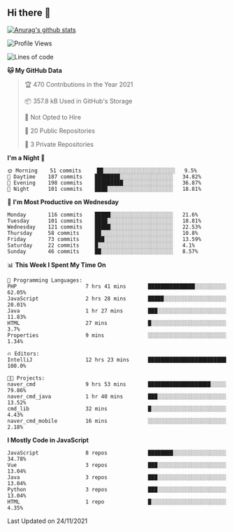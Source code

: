 ## Hi there 👋

[![Anurag's github stats](https://github-readme-stats.vercel.app/api?username=Songwonseok)](https://github.com/anuraghazra/github-readme-stats)



<!--START_SECTION:waka-->
![Profile Views](http://img.shields.io/badge/Profile%20Views-0-blue)

![Lines of code](https://img.shields.io/badge/From%20Hello%20World%20I%27ve%20Written-2.9%20million%20lines%20of%20code-blue)

**🐱 My GitHub Data** 

> 🏆 470 Contributions in the Year 2021
 > 
> 📦 357.8 kB Used in GitHub's Storage 
 > 
> 🚫 Not Opted to Hire
 > 
> 📜 20 Public Repositories 
 > 
> 🔑 3 Private Repositories  
 > 
**I'm a Night 🦉** 

```text
🌞 Morning    51 commits     ██░░░░░░░░░░░░░░░░░░░░░░░   9.5% 
🌆 Daytime    187 commits    ████████░░░░░░░░░░░░░░░░░   34.82% 
🌃 Evening    198 commits    █████████░░░░░░░░░░░░░░░░   36.87% 
🌙 Night      101 commits    ████░░░░░░░░░░░░░░░░░░░░░   18.81%

```
📅 **I'm Most Productive on Wednesday** 

```text
Monday       116 commits    █████░░░░░░░░░░░░░░░░░░░░   21.6% 
Tuesday      101 commits    ████░░░░░░░░░░░░░░░░░░░░░   18.81% 
Wednesday    121 commits    █████░░░░░░░░░░░░░░░░░░░░   22.53% 
Thursday     58 commits     ██░░░░░░░░░░░░░░░░░░░░░░░   10.8% 
Friday       73 commits     ███░░░░░░░░░░░░░░░░░░░░░░   13.59% 
Saturday     22 commits     █░░░░░░░░░░░░░░░░░░░░░░░░   4.1% 
Sunday       46 commits     ██░░░░░░░░░░░░░░░░░░░░░░░   8.57%

```


📊 **This Week I Spent My Time On** 

```text
💬 Programming Languages: 
PHP                      7 hrs 41 mins       ███████████████░░░░░░░░░░   62.05% 
JavaScript               2 hrs 28 mins       █████░░░░░░░░░░░░░░░░░░░░   20.01% 
Java                     1 hr 27 mins        ███░░░░░░░░░░░░░░░░░░░░░░   11.83% 
HTML                     27 mins             █░░░░░░░░░░░░░░░░░░░░░░░░   3.7% 
Properties               9 mins              ░░░░░░░░░░░░░░░░░░░░░░░░░   1.34%

🔥 Editors: 
IntelliJ                 12 hrs 23 mins      █████████████████████████   100.0%

🐱‍💻 Projects: 
naver_cmd                9 hrs 53 mins       ████████████████████░░░░░   79.86% 
naver_cmd_java           1 hr 40 mins        ███░░░░░░░░░░░░░░░░░░░░░░   13.52% 
cmd_lib                  32 mins             █░░░░░░░░░░░░░░░░░░░░░░░░   4.43% 
naver_cmd_mobile         16 mins             ░░░░░░░░░░░░░░░░░░░░░░░░░   2.18%

```

**I Mostly Code in JavaScript** 

```text
JavaScript               8 repos             ████████░░░░░░░░░░░░░░░░░   34.78% 
Vue                      3 repos             ███░░░░░░░░░░░░░░░░░░░░░░   13.04% 
Java                     3 repos             ███░░░░░░░░░░░░░░░░░░░░░░   13.04% 
Python                   3 repos             ███░░░░░░░░░░░░░░░░░░░░░░   13.04% 
HTML                     1 repo              █░░░░░░░░░░░░░░░░░░░░░░░░   4.35%

```



 Last Updated on 24/11/2021
<!--END_SECTION:waka-->
